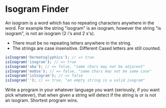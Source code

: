 # Isogram Finder

An isogram is a word which has no repeating characters anywhere in the word. For example the string "isogram" is an isogram, however the string "is isogram", is not an isogram (2 i's and 2 s's).

- There must be no repeating letters anywhere in the string.
- The strings are case insensitive. Different Cased letters are still counted.

```js
isIsogram('Dermatoglyphics'); // => true
isIsogram('isogram'); // => true
isIsogram('aba'); // => false, "same chars may not be adjacent"
isIsogram('moOse'); // => false, "same chars may not be same case"
isIsogram('isIsogram'); // => false
isIsogram(''); // => true, "an empty string is a valid isogram"
```

Write a program in your whatever language you want (seriously, if you want pick whatever), that when given a string will detect if the string is or is not an isogram. Shortest program wins.

